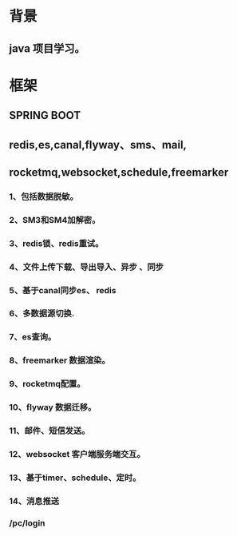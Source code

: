# 背景
##  java 项目学习。

# 框架
## SPRING BOOT

## redis,es,canal,flyway、sms、mail,
## rocketmq,websocket,schedule,freemarker

### 1、包括数据脱敏。
### 2、SM3和SM4加解密。
### 3、redis锁、redis重试。
### 4、文件上传下载、导出导入、异步 、同步
### 5、基于canal同步es、 redis
### 6、多数据源切换.
### 7、es查询。
### 8、freemarker 数据渲染。
### 9、rocketmq配置。
### 10、flyway 数据迁移。
### 11、邮件、短信发送。
### 12、websocket 客户端服务端交互。
### 13、基于timer、schedule、定时。
### 14、消息推送



### /pc/login

